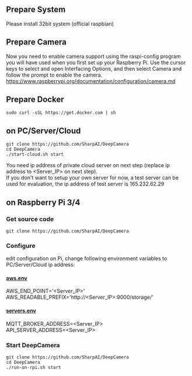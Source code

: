## Prepare System

Please install 32bit system (official raspbian)

## Prepare Camera

Now you need to enable camera support using the raspi-config program you will have used when you first set up your Raspberry Pi. Use the cursor keys to select and open Interfacing Options, and then select Camera and follow the prompt to enable the camera.
https://www.raspberrypi.org/documentation/configuration/camera.md

## Prepare Docker
```
sudo curl -sSL https://get.docker.com | sh
```

## on PC/Server/Cloud
```
git clone https://github.com/SharpAI/DeepCamera
cd DeepCamera
./start-cloud.sh start
```
You need ip address of private cloud server on next step (replace ip address to <Server_IP> on next step).  
If you don't want to setup your own server for now, a test server can be used for evaluation, the ip address of test server is 165.232.62.29

## on Raspberry Pi 3/4

### Get source code
```
git clone https://github.com/SharpAI/DeepCamera
```

### Configure

edit configuration on Pi, change following environment variables to PC/Server/Cloud ip address:

#### [aws.env](../docker/aws.env)
AWS_END_POINT='<Server_IP>'  
AWS_READABLE_PREFIX='http://<Server_IP>:9000/storage/'

#### [servers.env](../docker/servers.env)
MQTT_BROKER_ADDRESS=<Server_IP>  
API_SERVER_ADDRESS=<Server_IP>
### Start DeepCamera
```
git clone https://github.com/SharpAI/DeepCamera
cd DeepCamera  
./run-on-rpi.sh start
```

